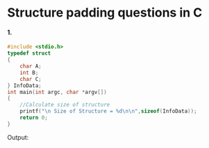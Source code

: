 # Structure padding questions in C

#### 1. 
~~~cpp
#include <stdio.h>
typedef struct
{
    char A;
    int B;
    char C;
} InfoData;
int main(int argc, char *argv[])
{
    //Calculate size of structure
    printf("\n Size of Structure = %d\n\n",sizeof(InfoData));
    return 0;
}
~~~
Output:
